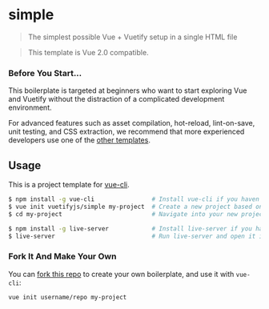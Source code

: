 # simple

> The simplest possible Vue + Vuetify setup in a single HTML file

> This template is Vue 2.0 compatible.

### Before You Start...

This boilerplate is targeted at beginners who want to start exploring Vue and Vuetify without the distraction of a complicated development environment.

For advanced features such as asset compilation, hot-reload, lint-on-save, unit testing, and CSS extraction, we recommend that more experienced developers use one of the [other templates](https://github.com/vuetifyjs/).

## Usage

This is a project template for [vue-cli](https://github.com/vuejs/vue-cli).

``` bash
$ npm install -g vue-cli                # Install vue-cli if you haven't already
$ vue init vuetifyjs/simple my-project  # Create a new project based on this template
$ cd my-project                         # Navigate into your new project folder

$ npm install -g live-server            # Install live-server if you haven't already
$ live-server                           # Run live-server and open it in your browser
```

### Fork It And Make Your Own

You can [fork this repo](https://help.github.com/articles/fork-a-repo/) to create your own boilerplate, and use it with `vue-cli`:

``` bash
vue init username/repo my-project
```
